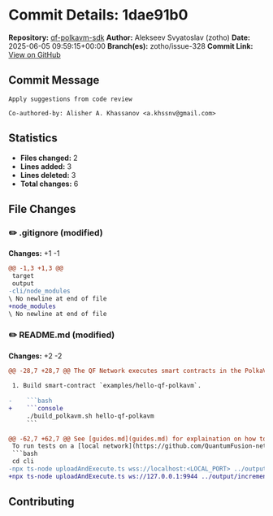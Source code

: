 # Commit Details: 1dae91b0

**Repository:** [qf-polkavm-sdk](https://github.com/QuantumFusion-network/qf-polkavm-sdk)
**Author:** Alekseev Svyatoslav (zotho)
**Date:** 2025-06-05 09:59:15+00:00
**Branch(es):** zotho/issue-328
**Commit Link:** [View on GitHub](https://github.com/QuantumFusion-network/qf-polkavm-sdk/commit/1dae91b03e0747c28b744cc1f98cdfcf3d5ac468)

## Commit Message
```
Apply suggestions from code review

Co-authored-by: Alisher A. Khassanov <a.khssnv@gmail.com>
```

## Statistics
- **Files changed:** 2
- **Lines added:** 3
- **Lines deleted:** 3
- **Total changes:** 6

## File Changes

### ✏️ .gitignore (modified)
**Changes:** +1 -1

```diff
@@ -1,3 +1,3 @@
 target
 output
-cli/node_modules
\ No newline at end of file
+node_modules
\ No newline at end of file
```

### ✏️ README.md (modified)
**Changes:** +2 -2

```diff
@@ -28,7 +28,7 @@ The QF Network executes smart contracts in the PolkaVM virtual machine and requi
 
 1. Build smart-contract `examples/hello-qf-polkavm`.
 
-    ```bash
+    ```console
     ./build_polkavm.sh hello-qf-polkavm
     ```
 
@@ -62,7 +62,7 @@ See [guides.md](guides.md) for explaination on how to deploy smart contract on a
 To run tests on a [local network](https://github.com/QuantumFusion-network/qf-solochain/blob/main/zombienet/README.md) run:
 ```bash
 cd cli
-npx ts-node uploadAndExecute.ts wss://localhost:<LOCAL_PORT> ../output/increment-counter.polkavm
+npx ts-node uploadAndExecute.ts ws://127.0.0.1:9944 ../output/increment-counter.polkavm
 ```
 
 ## Contributing
```
